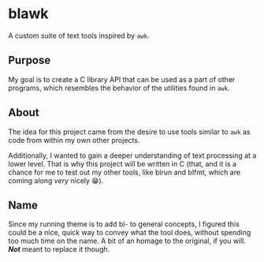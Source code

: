 # blawk

A custom suite of text tools inspired by `awk`. 

## Purpose

My goal is to create a C library API that can be used as a part of other programs, 
which resembles the behavior of the utilities found in `awk`. 

## About

The idea for this project came from the desire to use tools similar to `awk` as code 
from within my own other projects. 

Additionally, I wanted to gain a deeper understanding of text processing at a 
lower level. That is why this project will be written in C (that, and it is a 
chance for me to test out my other tools, like blrun and blfmt, which are coming
along *very* nicely 😁).

## Name

Since my running theme is to add bl- to general concepts, 
I figured this could be a nice, quick way to convey what the tool does, 
without spending too much time on the name. 
A bit of an homage to the original, if you will.  
***Not*** meant to replace it though. 

